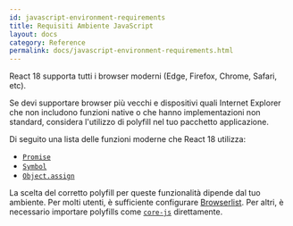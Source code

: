 ```yaml
---
id: javascript-environment-requirements
title: Requisiti Ambiente JavaScript
layout: docs
category: Reference
permalink: docs/javascript-environment-requirements.html
---
```


React 18 supporta tutti i browser moderni (Edge, Firefox, Chrome, Safari, etc).

Se devi supportare browser più vecchi e dispositivi quali Internet Explorer che non includono funzioni native o che hanno implementazioni non standard, considera l'utilizzo di polyfill nel tuo pacchetto applicazione.

Di seguito una lista delle funzioni moderne che React 18 utilizza:
- [`Promise`](https://developer.mozilla.org/en-US/docs/Web/JavaScript/Reference/Global_Objects/Promise)
- [`Symbol`](https://developer.mozilla.org/en-US/docs/Web/JavaScript/Reference/Global_Objects/Symbol)
- [`Object.assign`](https://developer.mozilla.org/en-US/docs/Web/JavaScript/Reference/Global_Objects/Object/assign)

La scelta del corretto polyfill per queste funzionalità dipende dal tuo ambiente. Per molti utenti, è sufficiente configurare [Browserlist](https://github.com/browserslist/browserslist). Per altri, è necessario importare polyfills come [`core-js`](https://github.com/zloirock/core-js) direttamente.
